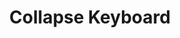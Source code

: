 ---
  id: "1792"
  fieldLayoutId: "89"
  uid: "11a04e69-c5f8-452c-85f0-2c2d63a69620"
  enabled: "1"
  archived: "0"
  dateCreated: "2018-03-30 23:10:51"
  dateUpdated: "2019-01-28 02:47:23"
  siteSettingsId: "1792"
  slug: "collapse-keyboard"
  siteId: "1"
  uri: "patterns/ios/entry/collapse-keyboard"
  enabledForSite: "1"
  sectionId: "2"
  typeId: "2"
  authorId: "1"
  postDate: "2018-03-31 20:07:00"
  expiryDate: null
  contentId: "1792"
  title: "Collapse Keyboard"
  field_allColorsComputed: null
  field_allColorsComputedIllustration: null
  field_allColorsComputedThumbnail: null
  field_appDescription: null
  field_appDescriptionSentiment: null
  field_audio: "0"
  field_authorFaq: null
  field_bgThumbPosition: "center center"
  field_body: null
  field_captureSize: null
  field_categoriesRaw: "discoverability,optimized real estate,"
  field_categoryInPlainText: null
  field_coldThumbTransform: null
  field_colorPalette: null
  field_contributorName: null
  field_contributorUrl: null
  field_coverColor: null
  field_dominantColor: null
  field_externalContributor: "0"
  field_fetchWebsiteData: null
  field_fullName: null
  field_gfycatSource: null
  field_gif: "0"
  field_gumletUrl: null
  field_gumletUrlNoPreParse: null
  field_howHelps: "<p><strong>Optimized Real Estate and Discoverability.</strong><br /></p><p>Apps that are heavy in text entry tasks like note-taking apps and document processors usually have to deal with the difficulties of limited mobile screen real estate.</p><p>A critical part of text entry in mobile apps is the ability to move through text with speed. </p><p>This task is particularly difficult to accomplish when viewing long documents since the virtual keyboard covers a significant amount of the screen. Usually, to achieve this, the user needs to leave the keyboard mode, scroll through the content and re-enter into the typing mode.<br />When leaving a text entry mode, most apps rely on 'out of focus' interactions like tapping a non-text entry area of the screen. This behavior is an incredibly unintuitive solution that can create confusing scenarios for the final user.</p><p>Simplenote enhances the switch between modes by showing a dedicated button to collapse the keyboard. This button allows Simplenote to use the full-screen real estate for text entering and document rendering and helps the user to discover very quickly how to move between editing and view modes.</p>"
  field_howWorks: "<p>Simplenote is a minimalist note-taking app. The app has a design that heavily optimized writing and text entering. </p><p>When a user creates or edits a new note the app automatically auto focuses into a writing state (cursor on, keyboard open), however unlike other text entry apps leaving the focus state is possible by tapping a button dedicated to collapse the keyboard.</p><p>This mechanism allows the user to go back and forth between editing and preview text very fast, and without guessing implicit touch action to hide the keyboard.</p>"
  field_iconColors: null
  field_iconComputedColors: null
  field_illustrationSource: null
  field_imagePathRaw: "https://s3-us-west-2.amazonaws.com/waveguideio/captures/waves/keyboard-collapse.png"
  field_imageTextOcr: null
  field_depthArticleBody: null
  field_lpSentimentScore: null
  field_lpUrl: null
  field_mediaEmbed: "<figure><img src=\"{asset:2091:url||https://s3-us-west-2.amazonaws.com/waveguideio/captures/waves/keyboard-collapse.png}\" alt=\"\" /></figure>"
  field_mobileId: null
  field_mobileShotSrc: null
  field_newsObject: null
  field_pageFetchJsonString: null
  field_patternSrc: "Simplenote"
  field_platformRaw: "iOS"
  field_qualityDescription: null
  field_rawResponse: null
  field_readingDuration: null
  field_readingDurationSeconds: null
  field_readingEaseLevel: null
  field_readingEaseScore: null
  field_references: null
  field_screenshotColors: null
  field_screenshotComputedColors: null
  field_sourceFromArchive: null
  field_strategyDescription: null
  field_thumbColors: null
  field_thumbVideoUrl: null
  field_webDescription: null
  field_webTitle: null
  field_what: "<p>Simplenote is a minimalist note-taking app. The app has a design that heavily optimized writing and text entering. </p><p>When a user creates or edits a new note the app automatically auto focuses into a writing state (cursor on, keyboard open), however unlike other text entry apps leaving the focus state is possible by tapping a button dedicated to collapse the keyboard.</p><p>This mechanism allows the user to go back and forth between editing and preview text very fast, and without guessing implicit touch action to hide the keyboard.</p>"
  root: null
  lft: null
  rgt: null
  level: null
  structureId: null
  layout: layouts/post.njk
---